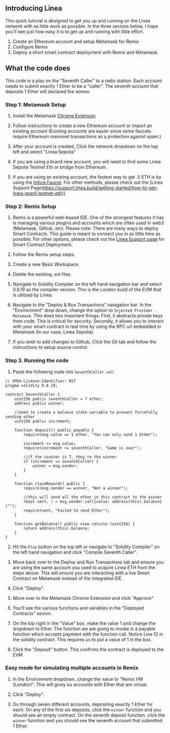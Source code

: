## Introducing Linea

This quick tutorial is designed to get you up and running on the Linea network with as little work as possible. In the three secions below, I hope you'll see just how easy it is to get up and running with little effort.

1. Create an Ethereum account and setup Metamask for Remix
2. Configure Remix
3. Deploy a short smart contract deployment with Remix and Metamask.

## What the code does

This code is a play on the "Seventh Caller" to a radio station. Each account needs to submit exactly 1 Ether to be a "caller". The seventh account that deposits 1 Ether will declared the winner.

### Step 1: Metamask Setup

1. Install the Metamask [Chrome Extension](https://chromewebstore.google.com/detail/metamask/nkbihfbeogaeaoehlefnkodbefgpgknn?hl=en)

2. Follow instructions to create a new Ethereum account or import an existing account (Existing accounts are easier since some faucets require Ethereum mainnnet transactions as a protection against spam.)

3. After your account is created, Click the network dropdown on the top left and select "Linea Sepolia"

4. If you are using a brand new account, you will need to find some Linea Sepolia Testnet Eth or bridge from Ethereum.

5. If you are using an existing account, the fastest way to get .5 ETH is by using the [Infura Faucet](https://www.infura.io/faucet/linea). For other methods, please check out the [Linea Support Page(https://support.linea.build/getting-started/how-to-get-linea-goerli-testnet-eth)].


### Step 2: Remix Setup

1. Remix is a powerful web-based IDE. One of the strongest features it has is managing various plugins and accounts which are often used in web3 (Metamask, Github, etc). Please note: There are many ways to deploy Smart Contracts. This guide is meant to connect you in as little time as possible. For other options, please check out the [Linea Support page](https://docs.linea.build/developers/quickstart/deploy-smart-contract) for Smart Contract Deployment.

2. Follow the Remix setup steps.

3. Create a new Basic Workspace.

4. Delete the existing .sol files.

5. Navigate to Solidity Compiler on the left hand navigation bar and select 0.8.19 as the compiler version. This is the London build of the EVM that is utilized by Linea. 

6. Navigate to the "Deploy & Run Transactions" navigation bar. In the "Environment" drop down, change the option to `Injected Provider - Metamask`. This does two important things: First, it abstracts private keys from code. This is critical for security. Secondly, it allows you to interact with your smart contract in real time by using the RPC url embedded in Metamask (In our case, Linea Sepolia).

7. If you wish to add changes to Github, Click the Git tab and follow the instructions to setup source control. 


### Step 3. Running the code

1. Paste the following code into `SeventhCaller.sol`:

```
// SPDX-License-Identifier: MIT
pragma solidity 0.8.19;

contract SeventhCaller {
    uint256 public seventhCaller = 7 ether;
    address public winner;

    //need to create a balance state variable to prevent forcefully sending ether
    uint256 public increment;

    function deposit() public payable {
        require(msg.value == 1 ether, "You can only send 1 Ether");

        increment += msg.value;
        require(increment <= seventhCaller, "Game is over");

        //if the counter is 7, they're the winner
        if (increment == seventhCaller) {
            winner = msg.sender;
        }
    }

    function claimReward() public {
        require(msg.sender == winner, "Not a winner");

        //this will send all the ether in this contract to the winner
        (bool sent, ) = msg.sender.call{value: address(this).balance}("");
        require(sent, "Failed to send Ether");
    }

    function getBalance() public view returns (uint256) {
        return address(this).balance;
    }
}
```

2. Hit the `Play` button on the top left or navigate to "Solidity Compiler" on the left hand navigation and click "Compile Seventh Caller". 

3. Move back over to the Deploy and Run Transactions tab and ensure you are using the same account you used to acquire Linea ETH from the steps above. This will ensure you are interacting with a live Smart Contract on Metamask instead of the integrated IDE.

4. Click "Deploy". 

5. Move over to the Metamask Chrome Extension and click "Approve"

6. You'll see the various functions and variables in the "Deployed Contracts" secion. 

7. On the top right in the "Value" box, make the value 1 and change the dropdown to Ether. The function we are going to invoke is a payable function which accepts payment with the function call. Notice Line 12 in the solidity contract. This requires us to put a value of 1 in the box.

8. Click the "Deposit" button. This confirms the contract is deployed to the EVM


### Easy mode for simulating multiple accounts in Remix

1. In the Environment dropdown, change the value to "Remix VM (London)". This will givey ou accounts with Ether that are virtual.

2. Click "Deploy".

3. Go through seven different accounts, depositing exactly 1 Ether for each. On any of the first six deposits, click the `winner` function and you should see an empty contract. On the seventh deposit function, click the `winner` function and you should see the seventh account that submitted 1 Ether.